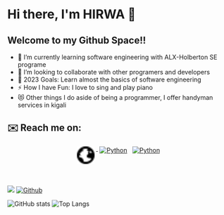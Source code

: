 # Hi there, I'm HIRWA  👋

## Welcome to my Github Space!!
- 🌱 I’m currently learning software engineering with ALX-Holberton SE programe
- 👯 I’m looking to collaborate with other programers and developers
- 🥅 2023 Goals: Learn almost the basics of software engineering
- ⚡ How I have Fun: I love to sing and play piano
- 😻 Other things I do aside of being a programmer, I offer handyman services in kigali

## ✉️ Reach me on:


<p align="center">
 <a href="https://HIRWA13.github.com/" target="_blank" rel="noopener noreferrer"> <img src="https://raw.githubusercontent.com/iconic/open-iconic/master/svg/globe.svg" alt="Python" height="40" style="vertical-align:top; margin:4px"> </a>
 <a href="https://linkedin.com/in/HIRWAJr" target="_blank" rel="noopener noreferrer"> <img src="https://cdn.jsdelivr.net/npm/simple-icons@v3/icons/linkedin.svg" alt="Python" height="40" style="vertical-align:top; margin:4px"></a>
 <a href="mailto:iamhirwejr@gmail.com"> <img src="https://cdn.jsdelivr.net/npm/simple-icons@v3/icons/gmail.svg" alt="Python" height="40" style="vertical-align:top; margin:4px"></a>
</p>

<br />

![](https://visitor-badge.laobi.icu/badge?page_id=HIRWA13.HIRWA13)
[![Github](https://img.shields.io/github/followers/HIRWA13?label=Follow&style=social)](https://github.com/HIRWA13)

![GitHub stats](https://github-readme-stats.vercel.app/api?username=HIRWA13&show_icons=true&theme=tokyonight)
![Top Langs](https://github-readme-stats.vercel.app/api/top-langs/?username=HIRWA13&theme=tokyonight)
